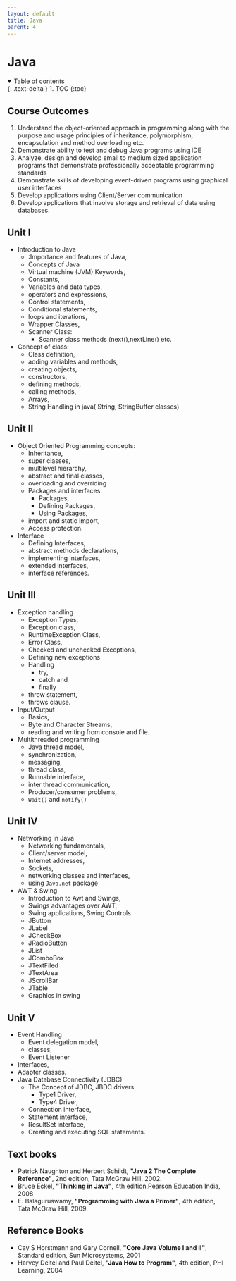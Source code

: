 ```yaml
---
layout: default
title: Java
parent: 4
---
```


# Java

<details open markdown="block">
  <summary>
    Table of contents
  </summary>
  {: .text-delta }
1. TOC
{:toc}
</details>

## Course Outcomes

1. Understand the object-oriented approach in programming along with the
   purpose and usage principles of inheritance, polymorphism,
   encapsulation and method overloading etc.
1. Demonstrate ability to test and debug Java programs using IDE
2. Analyze, design and develop small to medium sized application 
   programs that demonstrate professionally acceptable programming standards
3. Demonstrate skills of developing event-driven programs using 
   graphical user interfaces
4. Develop applications using Client/Server communication
5. Develop applications that involve storage and retrieval of data 
   using databases.

## Unit I

- Introduction to Java 
  - :Importance and features of Java, 
  - Concepts of Java
  - Virtual machine (JVM) Keywords, 
  - Constants, 
  - Variables and data types,
  - operators and expressions, 
  - Control statements, 
  - Conditional statements,
  - loops and iterations,
  - Wrapper Classes,
  - Scanner Class: 
    - Scanner class methods (next(),nextLine() etc.
- Concept of class: 
  - Class definition, 
  - adding variables and methods, 
  - creating objects, 
  - constructors, 
  - defining methods, 
  - calling methods, 
  - Arrays,
  - String Handling in java( String, StringBuffer classes)

## Unit II

- Object Oriented Programming concepts:
  - Inheritance, 
  - super classes, 
  - multilevel hierarchy, 
  - abstract and final classes, 
  - overloading and overriding
  - Packages and interfaces: 
    - Packages, 
    - Defining Packages, 
    - Using Packages,
  - import and static import, 
  - Access protection.
- Interface
  - Defining Interfaces, 
  - abstract methods declarations, 
  - implementing interfaces, 
  - extended interfaces, 
  - interface references.

## Unit III

- Exception handling
  - Exception Types, 
  - Exception class, 
  - RuntimeException Class, 
  - Error Class, 
  - Checked and unchecked Exceptions, 
  - Defining new exceptions
  - Handling 
    - try, 
    - catch and 
    - finally
  - throw statement, 
  - throws clause.
- Input/Output
  - Basics, 
  - Byte and Character Streams, 
  - reading and writing from console and file.
- Multithreaded programming
  - Java thread model, 
  - synchronization,
  - messaging, 
  - thread class,
  - Runnable interface, 
  - inter thread communication,
  - Producer/consumer problems, 
  - `Wait()` and `notify()`

## Unit IV

- Networking in Java
  - Networking fundamentals, 
  - Client/server model, 
  - Internet addresses, 
  - Sockets, 
  - networking classes and interfaces, 
  - using `Java.net` package
- AWT & Swing
  - Introduction to Awt and Swings, 
  - Swings advantages over AWT,
  - Swing applications, Swing Controls
  - JButton
  - JLabel
  - JCheckBox
  - JRadioButton
  - JList
  - JComboBox
  - JTextFiled
  - JTextArea
  - JScrollBar
  - JTable
  - Graphics in swing

## Unit V

- Event Handling
  - Event delegation model, 
  - classes, 
  - Event Listener
- Interfaces,
- Adapter classes.
- Java Database Connectivity (JDBC)
  - The Concept of JDBC, JBDC drivers
    - Type1 Driver,
    - Type4 Driver, 
  - Connection interface, 
  - Statement interface, 
  - ResultSet interface, 
  - Creating and executing SQL statements.

## Text books

- Patrick Naughton and Herbert Schildt, 
  **"Java 2 The Complete Reference"**, 
  2nd edition, Tata McGraw Hill, 2002.
- Bruce Eckel, 
  **"Thinking in Java"**, 
  4th edition,Pearson Education India, 2008
- E. Balaguruswamy, 
  **"Programming with Java a Primer"**, 
  4th edition, Tata McGraw Hill, 2009.

## Reference Books

- Cay S Horstmann and Gary Cornell, 
  **"Core Java Volume I and II"**, 
  Standard edition, Sun Microsystems, 2001
- Harvey Deitel and Paul Deitel, 
  **"Java How to Program"**, 
  4th edition, PHI Learning, 2004